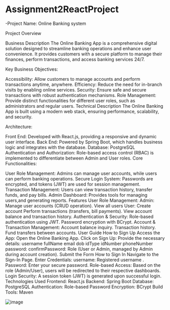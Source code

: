 # Assignment2ReactProject


-Project Name: Online Banking system

Project Overview

Business Description
The Online Banking App is a comprehensive digital solution designed to streamline banking operations and enhance user convenience.
It provides customers with a secure platform to manage their finances, perform transactions, and access banking services 24/7.

Key Business Objectives:

Accessibility: Allow customers to manage accounts and perform transactions anytime, anywhere.
Efficiency: Reduce the need for in-branch visits by enabling online services.
Security: Ensure safe and secure transactions with robust authentication mechanisms.
Role Management: Provide distinct functionalities for different user roles, such as administrators and regular users.
Technical Description
The Online Banking App is built using a modern web stack, ensuring performance, scalability, and security.

Architecture:

Front End: Developed with React.js, providing a responsive and dynamic user interface.
Back End: Powered by Spring Boot, which handles business logic and integrates with the database.
Database: PostgreSQL 
Authentication and Authorization: Role-based access control (RBAC) is implemented to differentiate between Admin and User roles.
Core Functionalities:

User Role Management: Admins can manage user accounts, while users can perform banking operations.
Secure Login System: Passwords are encrypted, and tokens (JWT) are used for session management.
Transaction Management: Users can view transaction history, transfer funds, and pay bills.
Admin Dashboard: Provides tools for managing users,and generating reports.
Features
User Role Management:
Admin:
Manage user accounts (CRUD operation).
View all users
User:
Create account
Perform transactions (transfers, bill payments).
View account balance and transaction history.
Authentication & Security:
Role-based authentication using JWT.
Password encryption with BCrypt.
Account & Transaction Management:
Account balance inquiry.
Transaction history.
Fund transfers between accounts.
User Guide
How to Sign Up
Access the App: Open the Online Banking App.
Click on Sign Up:
Provide the necessary details:
username
    fullName
    email
    dob
    idType
    idNumber
    phoneNumber
    password: 
    confirmPassword: 
Role (User or Admin, managed by Admin during account creation).
Submit the Form
How to Sign In
Navigate to the Sign-In Page.
Enter Credentials:
username: Registered username .
Password: Enter your secure password.
Role-based Access:
Based on the role (Admin/User), users will be redirected to their respective dashboards.
Login Security: A session token (JWT) is generated upon successful login.
Technologies Used
Frontend: React.js
Backend: Spring Boot
Database: PostgreSQL
Authentication: Role-based 
Password Encryption: BCrypt
Build Tools: Maven



![image](https://github.com/user-attachments/assets/208072d7-f888-4f15-9cc5-c97ccef7b1a0)





